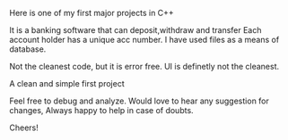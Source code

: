 Here is one of my first major projects in C++

It is a banking software that can deposit,withdraw and transfer
Each account holder has a unique acc number.
I have used files as a means of database.

Not the cleanest code, but it is error free.
UI is definetly not the cleanest.

A clean and simple first project

Feel free to debug and analyze. Would love to hear any suggestion for changes,
Always happy to help in case of doubts.

Cheers!
